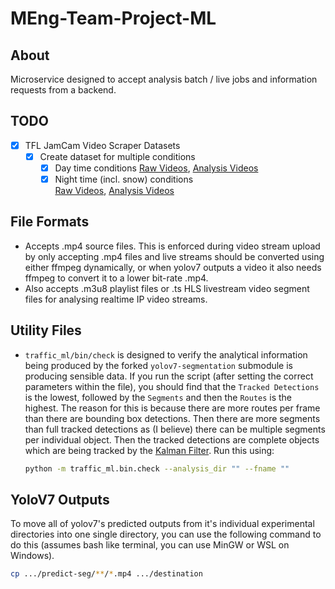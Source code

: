 # MEng-Team-Project-ML

## About

Microservice designed to accept analysis batch / live jobs and information
requests from a backend.

## TODO

- [x] TFL JamCam Video Scraper Datasets
  - [x] Create dataset for multiple conditions
     - [x] Day time conditions
           [Raw Videos](https://drive.google.com/drive/u/2/folders/1igKtgK_b13TBwwnDnX5_8y_3ij6R31i_),
           [Analysis Videos](https://drive.google.com/drive/u/2/folders/1TYaEDctAyxikJD2Oj717cl2KbSIDA2HB)
     - [x] Night time (incl. snow) conditions \
           [Raw Videos](https://drive.google.com/drive/u/2/folders/1lSoRB_HmgSLUxehpu7O44jQFB9U6hdWC),
           [Analysis Videos](https://drive.google.com/drive/u/2/folders/1JOJKVzakrFLt5tC5PpMq6zl6SGPwMopl)

## File Formats

- Accepts .mp4 source files. This is enforced during video stream
  upload by only accepting .mp4 files and live streams should be converted
  using either ffmpeg dynamically, or when yolov7 outputs a video it
  also needs ffmpeg to convert it to a lower bit-rate .mp4.
- Also accepts .m3u8 playlist files or .ts HLS livestream video segment files
  for analysing realtime IP video streams.

## Utility Files

- `traffic_ml/bin/check` is designed to verify the analytical information being
  produced by the forked `yolov7-segmentation` submodule is producing
  sensible data. If you run the script (after setting the correct
  parameters within the file), you should find that the `Tracked Detections`
  is the lowest, followed by the `Segments` and then the `Routes` is the
  highest. The reason for this is because there are more routes per frame
  than there are bounding box detections. Then there are more segments
  than full tracked detections as (I believe) there can be multiple segments
  per individual object. Then the tracked detections are complete objects
  which are being tracked by the [Kalman Filter](https://en.wikipedia.org/wiki/Kalman_filter).
  Run this using:
  ```bash
  python -m traffic_ml.bin.check --analysis_dir "" --fname ""
  ```
<!--
- `live_metadata.py` displays the multimedia playlist which informs
  clients which .ts files (livestream video segments) to download in which order
  to correctly view the livestream. Useful for understanding how the .ts files
  should be fed into the microservice for batch processing the videos for
  analysis when we come to deploy the system for real, and also providing a
  user who is viewing our client with real-time route tracking / object recognition.
-->

## YoloV7 Outputs

To move all of yolov7's predicted outputs from it's individual experimental
directories into one single directory, you can use the following command to
do this (assumes bash like terminal, you can use MinGW or WSL on Windows).

```bash
cp .../predict-seg/**/*.mp4 .../destination
```